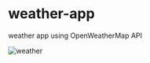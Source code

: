 # weather-app
 weather app using OpenWeatherMap API

 
![weather](https://github.com/SKV-io-495/weather-app/assets/122828689/24a27ac6-a8e4-4aad-b8a0-df557008a38d)
